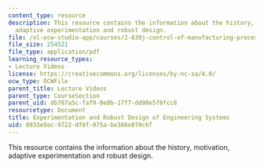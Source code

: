 ```yaml
---
content_type: resource
description: This resource contains the information about the history, motivation,
  adaptive experimentation and robust design.
file: /ol-ocw-studio-app/courses/2-830j-control-of-manufacturing-processes-sma-6303-spring-2008/8933e9ac9722df0f075abe386e070c6f_lecture18.pdf
file_size: 254521
file_type: application/pdf
learning_resource_types:
- Lecture Videos
license: https://creativecommons.org/licenses/by-nc-sa/4.0/
ocw_type: OCWFile
parent_title: Lecture Videos
parent_type: CourseSection
parent_uid: db787a5c-faf9-0e0b-17f7-dd98e5f8fcc8
resourcetype: Document
title: Experimentation and Robust Design of Engineering Systems
uid: 8933e9ac-9722-df0f-075a-be386e070c6f
---
```

This resource contains the information about the history, motivation, adaptive experimentation and robust design.
